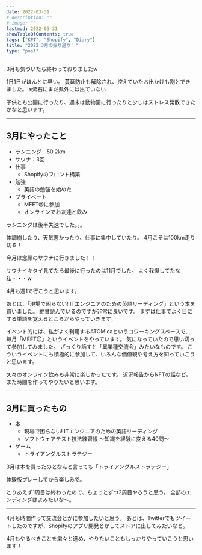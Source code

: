 ```yaml
---
date: 2022-03-31
# description: ""
# image: ""
lastmod: 2022-03-31
showTableOfContents: true
tags: ["KPT", "Shopify", "Diary"]
title: "2022.3月の振り返り！"
type: "post"
---
```


3月も気づいたら終わっておりましたw

1日1日がほんとに早い。
蔓延防止も解除され、控えていたお出かけも割とできました。
※流石にまだ県外には出ていない


子供とも公園に行ったり、週末は動物園に行ったりと少しはストレス発散できたかなと思います。

---

## 3月にやったこと

- ランニング：50.2km
- サウナ：3回
- 仕事
  - Shopifyのフロント構築
- 勉強
  - 英語の勉強を始めた
- プライベート
  - MEET@に参加
  - オンラインでお友達と飲み

ランニングは後半失速でした。。。

体調崩したり、天気悪かったり、仕事に集中していたり。
4月こそは100km走り切る！

今月は念願のサウナに行きました！！

サウナイキタイ見てたら最後に行ったのは11月でした。
よく我慢してたな私・・・w

4月も週1で行こうと思います。

あとは、「現場で困らない! ITエンジニアのための英語リーディング」という本を買いました。
絶賛読んでいるのですが非常に良いです。
まずは仕事でよく目にする単語を覚えるところからやっていきます。

イベント的には、私がよく利用するATOMicaというコワーキングスペースで、毎月「MEET@」というイベントをやっています。
気になっていたので思い切って参加してみました。
ざっくり話すと「異業種交流会」みたいなものです。
こういうイベントにも積極的に参加して、いろんな価値観や考え方を知っていこうと思います。

久々のオンライン飲みも非常に楽しかったです。
近況報告からNFTの話など。
また時間を作ってやりたいと思います。

---

## 3月に買ったもの

- 本
  - 現場で困らない! ITエンジニアのための英語リーディング
  - ソフトウェアテスト技法練習帳 〜知識を経験に変える40問〜
- ゲーム
  - トライアングルストラテジー

3月は本を買ったのとなんと言っても「トライアングルストラテジー」

体験版プレーしてから楽しみで。

とりあえず1周目は終わったので、ちょっとずつ2周目やろうと思う。
全部のエンディングはよみたいな〜。

---

4月も時間作って交流会とかに参加したいと思う。
あとは、Twitterでもツイートしたのですが、Shopifyのアプリ開発とかしてストアに出してみたいなと。

4月もやるべきことを粛々と進め、やりたいこともしっかりやっていこうと思います！
